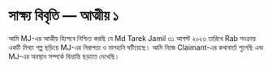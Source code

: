 # সাক্ষ্য বিবৃতি — আত্মীয় ১

আমি MJ-এর আত্মীয় হিসেবে নিশ্চিত করছি যে Md Tarek Jamil ৩১ আগস্ট ২০২৩ তারিখে Rab সংক্রান্ত একটি মিথ্যা গল্প ছড়িয়ে MJ-এর নিরাপত্তা ও মানহানি ঘটিয়েছে। আমি নিজে Claimant-এর কথাবার্তা শুনেছি এবং MJ-এর অবস্থান সম্পর্কে বিভ্রান্তি ছড়াতে দেখেছি।
